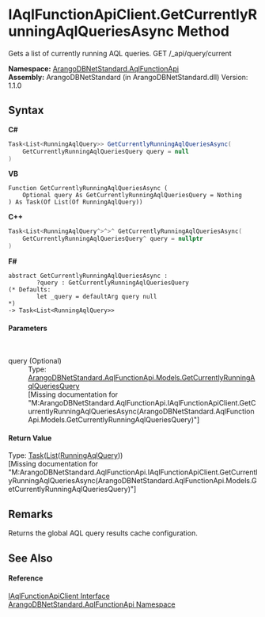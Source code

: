 # IAqlFunctionApiClient.GetCurrentlyRunningAqlQueriesAsync Method 
 

Gets a list of currently running AQL queries. GET /_api/query/current

**Namespace:**&nbsp;<a href="9e7a61c2-48d3-6f6b-39e9-eee0bd305b09">ArangoDBNetStandard.AqlFunctionApi</a><br />**Assembly:**&nbsp;ArangoDBNetStandard (in ArangoDBNetStandard.dll) Version: 1.1.0

## Syntax

**C#**<br />
``` C#
Task<List<RunningAqlQuery>> GetCurrentlyRunningAqlQueriesAsync(
	GetCurrentlyRunningAqlQueriesQuery query = null
)
```

**VB**<br />
``` VB
Function GetCurrentlyRunningAqlQueriesAsync ( 
	Optional query As GetCurrentlyRunningAqlQueriesQuery = Nothing
) As Task(Of List(Of RunningAqlQuery))
```

**C++**<br />
``` C++
Task<List<RunningAqlQuery^>^>^ GetCurrentlyRunningAqlQueriesAsync(
	GetCurrentlyRunningAqlQueriesQuery^ query = nullptr
)
```

**F#**<br />
``` F#
abstract GetCurrentlyRunningAqlQueriesAsync : 
        ?query : GetCurrentlyRunningAqlQueriesQuery 
(* Defaults:
        let _query = defaultArg query null
*)
-> Task<List<RunningAqlQuery>> 

```


#### Parameters
&nbsp;<dl><dt>query (Optional)</dt><dd>Type: <a href="22678e7e-1df0-8a11-44a6-9c071afd5fcf">ArangoDBNetStandard.AqlFunctionApi.Models.GetCurrentlyRunningAqlQueriesQuery</a><br />\[Missing <param name="query"/> documentation for "M:ArangoDBNetStandard.AqlFunctionApi.IAqlFunctionApiClient.GetCurrentlyRunningAqlQueriesAsync(ArangoDBNetStandard.AqlFunctionApi.Models.GetCurrentlyRunningAqlQueriesQuery)"\]</dd></dl>

#### Return Value
Type: <a href="https://docs.microsoft.com/dotnet/api/system.threading.tasks.task-1" target="_blank" rel="noopener noreferrer">Task</a>(<a href="https://docs.microsoft.com/dotnet/api/system.collections.generic.list-1" target="_blank" rel="noopener noreferrer">List</a>(<a href="571ec4fc-5ea2-71c7-9b85-42e3b47d7d9e">RunningAqlQuery</a>))<br />\[Missing <returns> documentation for "M:ArangoDBNetStandard.AqlFunctionApi.IAqlFunctionApiClient.GetCurrentlyRunningAqlQueriesAsync(ArangoDBNetStandard.AqlFunctionApi.Models.GetCurrentlyRunningAqlQueriesQuery)"\]

## Remarks
Returns the global AQL query results cache configuration.

## See Also


#### Reference
<a href="da9945b8-752e-157a-52b4-f4900735e9a0">IAqlFunctionApiClient Interface</a><br /><a href="9e7a61c2-48d3-6f6b-39e9-eee0bd305b09">ArangoDBNetStandard.AqlFunctionApi Namespace</a><br />